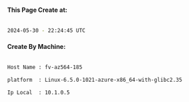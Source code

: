 
   
#### This Page Create at:

```bash

2024-05-30 - 22:24:45 UTC

```

#### Create By Machine:

```bash

Host Name : fv-az564-185

platform  : Linux-6.5.0-1021-azure-x86_64-with-glibc2.35

Ip Local  : 10.1.0.5

```

